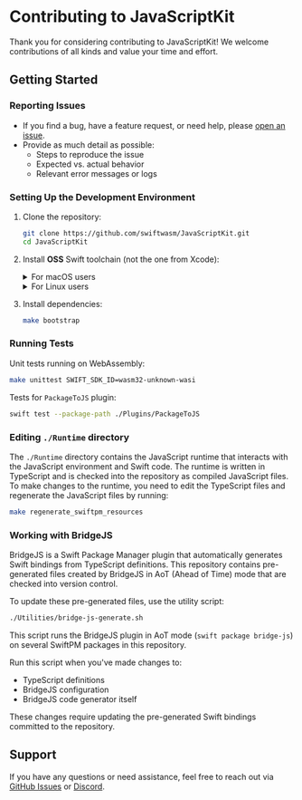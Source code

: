 # Contributing to JavaScriptKit

Thank you for considering contributing to JavaScriptKit! We welcome contributions of all kinds and value your time and effort.

## Getting Started

### Reporting Issues
- If you find a bug, have a feature request, or need help, please [open an issue](https://github.com/swiftwasm/JavaScriptKit/issues).
- Provide as much detail as possible:
  - Steps to reproduce the issue
  - Expected vs. actual behavior
  - Relevant error messages or logs

### Setting Up the Development Environment
1. Clone the repository:
   ```bash
   git clone https://github.com/swiftwasm/JavaScriptKit.git
   cd JavaScriptKit
   ```

2. Install **OSS** Swift toolchain (not the one from Xcode):
    <details>
    <summary>For macOS users</summary>

    ```bash
    (
        SWIFT_TOOLCHAIN_CHANNEL=swift-6.0.2-release;
        SWIFT_TOOLCHAIN_TAG="swift-6.0.2-RELEASE";
        SWIFT_SDK_TAG="swift-wasm-6.0.2-RELEASE";
        SWIFT_SDK_CHECKSUM="6ffedb055cb9956395d9f435d03d53ebe9f6a8d45106b979d1b7f53358e1dcb4";
        pkg="$(mktemp -d)/InstallMe.pkg"; set -ex;
        curl -o "$pkg" "https://download.swift.org/$SWIFT_TOOLCHAIN_CHANNEL/xcode/$SWIFT_TOOLCHAIN_TAG/$SWIFT_TOOLCHAIN_TAG-osx.pkg";
        installer -pkg "$pkg" -target CurrentUserHomeDirectory;
        export TOOLCHAINS="$(plutil -extract CFBundleIdentifier raw ~/Library/Developer/Toolchains/$SWIFT_TOOLCHAIN_TAG.xctoolchain/Info.plist)";
        swift sdk install "https://github.com/swiftwasm/swift/releases/download/$SWIFT_SDK_TAG/$SWIFT_SDK_TAG-wasm32-unknown-wasi.artifactbundle.zip" --checksum "$SWIFT_SDK_CHECKSUM";
    )
    ```

    </details>

    <details>
    <summary>For Linux users</summary>
    Install Swift 6.0.2 by following the instructions on the <a href="https://www.swift.org/install/linux/tarball/">official Swift website</a>.

    ```bash
    (
        SWIFT_SDK_TAG="swift-wasm-6.0.2-RELEASE";
        SWIFT_SDK_CHECKSUM="6ffedb055cb9956395d9f435d03d53ebe9f6a8d45106b979d1b7f53358e1dcb4";
        swift sdk install "https://github.com/swiftwasm/swift/releases/download/$SWIFT_SDK_TAG/$SWIFT_SDK_TAG-wasm32-unknown-wasi.artifactbundle.zip" --checksum "$SWIFT_SDK_CHECKSUM";
    )
    ```

    </details>

3. Install dependencies:
   ```bash
   make bootstrap
   ```

### Running Tests

Unit tests running on WebAssembly:

```bash
make unittest SWIFT_SDK_ID=wasm32-unknown-wasi
```

Tests for `PackageToJS` plugin:

```bash
swift test --package-path ./Plugins/PackageToJS
```

### Editing `./Runtime` directory

The `./Runtime` directory contains the JavaScript runtime that interacts with the JavaScript environment and Swift code.
The runtime is written in TypeScript and is checked into the repository as compiled JavaScript files.
To make changes to the runtime, you need to edit the TypeScript files and regenerate the JavaScript files by running:

```bash
make regenerate_swiftpm_resources
```

### Working with BridgeJS

BridgeJS is a Swift Package Manager plugin that automatically generates Swift bindings from TypeScript definitions. This repository contains pre-generated files created by BridgeJS in AoT (Ahead of Time) mode that are checked into version control.

To update these pre-generated files, use the utility script:

```bash
./Utilities/bridge-js-generate.sh
```

This script runs the BridgeJS plugin in AoT mode (`swift package bridge-js`) on several SwiftPM packages in this repository.

Run this script when you've made changes to:
- TypeScript definitions
- BridgeJS configuration
- BridgeJS code generator itself

These changes require updating the pre-generated Swift bindings committed to the repository.

## Support
If you have any questions or need assistance, feel free to reach out via [GitHub Issues](https://github.com/swiftwasm/JavaScriptKit/issues) or [Discord](https://discord.gg/ashJW8T8yp).
